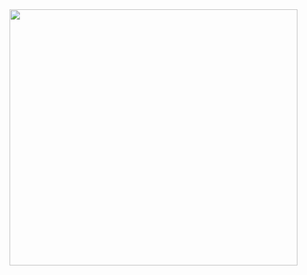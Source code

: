 
<img src="https://data.whicdn.com/images/341281650/original.gif" style="width:100%;height:450px;object-fit:cover;"/>
<!--
<img src="https://c.tenor.com/RWT9i3rof_IAAAAC/taku-morisakiii-ocean-waves-anime.gif" style="width:540px;height:280px;object-fit:cover;"/>
-->

<!--
**jattapol456/Jattapol456** is a ✨ _special_ ✨ repository because its `README.md` (this file) appears on your GitHub profile.

Here are some ideas to get you started:

- 🔭 I’m currently working on ...
- 🌱 I’m currently learning ...
- 👯 I’m looking to collaborate on ...
- 🤔 I’m looking for help with ...
- 💬 Ask me about ...
- 📫 How to reach me: ...
- 😄 Pronouns: ...
- ⚡ Fun fact: ...
-->
